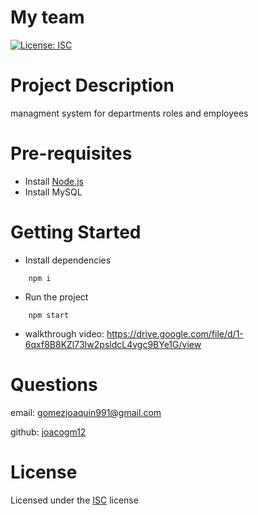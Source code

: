 # My team 

[![License: ISC](https://img.shields.io/badge/License-ISC-blue.svg)](https://opensource.org/licenses/ISC)

# Project Description

managment system for departments roles and employees

# Pre-requisites
- Install [Node.js](https://nodejs.org/en/)
- Install MySQL

# Getting Started

* Install dependencies
```
    npm i
```
* Run the project
```
    npm start
```
* walkthrough video: https://drive.google.com/file/d/1-6qxf8B8KZl73Iw2psldcL4vgc9BYe1G/view

# Questions

email: gomezjoaquin991@gmail.com

github: [joacogm12](https://github.com/joacogm12)


# License

Licensed under the [ISC](https://chooseaLicense.com/licenses/isc/) license